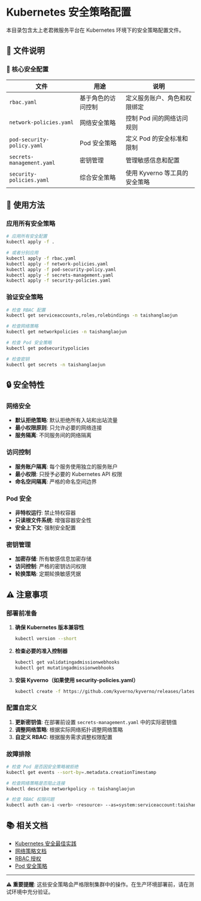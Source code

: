 # Kubernetes 安全策略配置

本目录包含太上老君微服务平台在 Kubernetes 环境下的安全策略配置文件。

## 📁 文件说明

### 🔐 核心安全配置

| 文件 | 用途 | 说明 |
|------|------|------|
| `rbac.yaml` | 基于角色的访问控制 | 定义服务账户、角色和权限绑定 |
| `network-policies.yaml` | 网络安全策略 | 控制 Pod 间的网络访问规则 |
| `pod-security-policy.yaml` | Pod 安全策略 | 定义 Pod 的安全标准和限制 |
| `secrets-management.yaml` | 密钥管理 | 管理敏感信息和配置 |
| `security-policies.yaml` | 综合安全策略 | 使用 Kyverno 等工具的安全策略 |

## 🚀 使用方法

### 应用所有安全策略

```bash
# 应用所有安全配置
kubectl apply -f .

# 或者分别应用
kubectl apply -f rbac.yaml
kubectl apply -f network-policies.yaml
kubectl apply -f pod-security-policy.yaml
kubectl apply -f secrets-management.yaml
kubectl apply -f security-policies.yaml
```

### 验证安全策略

```bash
# 检查 RBAC 配置
kubectl get serviceaccounts,roles,rolebindings -n taishanglaojun

# 检查网络策略
kubectl get networkpolicies -n taishanglaojun

# 检查 Pod 安全策略
kubectl get podsecuritypolicies

# 检查密钥
kubectl get secrets -n taishanglaojun
```

## 🔒 安全特性

### 网络安全
- **默认拒绝策略**: 默认拒绝所有入站和出站流量
- **最小权限原则**: 只允许必要的网络连接
- **服务隔离**: 不同服务间的网络隔离

### 访问控制
- **服务账户隔离**: 每个服务使用独立的服务账户
- **最小权限**: 只授予必要的 Kubernetes API 权限
- **命名空间隔离**: 严格的命名空间边界

### Pod 安全
- **非特权运行**: 禁止特权容器
- **只读根文件系统**: 增强容器安全性
- **安全上下文**: 强制安全配置

### 密钥管理
- **加密存储**: 所有敏感信息加密存储
- **访问控制**: 严格的密钥访问权限
- **轮换策略**: 定期轮换敏感凭据

## ⚠️ 注意事项

### 部署前准备

1. **确保 Kubernetes 版本兼容性**
   ```bash
   kubectl version --short
   ```

2. **检查必要的准入控制器**
   ```bash
   kubectl get validatingadmissionwebhooks
   kubectl get mutatingadmissionwebhooks
   ```

3. **安装 Kyverno（如果使用 security-policies.yaml）**
   ```bash
   kubectl create -f https://github.com/kyverno/kyverno/releases/latest/download/install.yaml
   ```

### 配置自定义

1. **更新密钥值**: 在部署前设置 `secrets-management.yaml` 中的实际密钥值
2. **调整网络策略**: 根据实际网络拓扑调整网络策略
3. **自定义 RBAC**: 根据服务需求调整权限配置

### 故障排除

```bash
# 检查 Pod 是否因安全策略被拒绝
kubectl get events --sort-by=.metadata.creationTimestamp

# 检查网络策略是否阻止连接
kubectl describe networkpolicy -n taishanglaojun

# 检查 RBAC 权限问题
kubectl auth can-i <verb> <resource> --as=system:serviceaccount:taishanglaojun:<service-account>
```

## 📚 相关文档

- [Kubernetes 安全最佳实践](https://kubernetes.io/docs/concepts/security/)
- [网络策略文档](https://kubernetes.io/docs/concepts/services-networking/network-policies/)
- [RBAC 授权](https://kubernetes.io/docs/reference/access-authn-authz/rbac/)
- [Pod 安全策略](https://kubernetes.io/docs/concepts/policy/pod-security-policy/)

---

**⚠️ 重要提醒**: 这些安全策略会严格限制集群中的操作。在生产环境部署前，请在测试环境中充分验证。